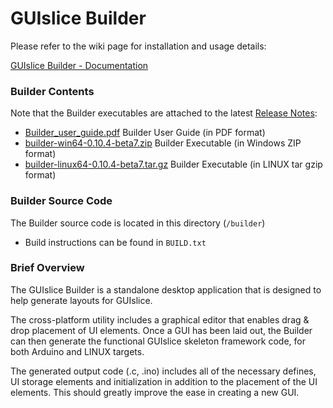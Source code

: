 # GUIslice Builder

Please refer to the wiki page for installation and usage details:

[GUIslice Builder - Documentation](https://github.com/ImpulseAdventure/GUIslice/wiki/GUIslice-Builder)

### Builder Contents
Note that the Builder executables are attached to the latest [Release Notes](https://github.com/ImpulseAdventure/GUIslice/releases):
- [Builder_user_guide.pdf](https://github.com/ImpulseAdventure/GUIslice/releases/download/v0.10.4/Builder_user_guide.pdf) Builder User Guide (in PDF format)
- [builder-win64-0.10.4-beta7.zip](https://github.com/ImpulseAdventure/GUIslice/releases/download/v0.10.4/builder-win64-0.10.4-beta7.zip) Builder Executable (in Windows ZIP format)
- [builder-linux64-0.10.4-beta7.tar.gz](https://github.com/ImpulseAdventure/GUIslice/releases/download/v0.10.4/builder-linux64-0.10.4-beta7.tar.gz) Builder Executable (in LINUX tar gzip format)

### Builder Source Code
The Builder source code is located in this directory (`/builder`)
- Build instructions can be found in `BUILD.txt`

### Brief Overview
The GUIslice Builder is a standalone desktop application that is designed to help generate layouts for GUIslice.

The cross-platform utility includes a graphical editor that enables drag & drop placement of UI elements. Once a GUI has been laid out, the Builder can then generate the functional GUIslice skeleton framework code, for both Arduino and LINUX targets.

The generated output code (.c, .ino) includes all of the necessary defines, UI storage elements and initialization in addition to the placement of the UI elements. This should greatly improve the ease in creating a new GUI.